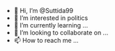- 👋 Hi, I’m @Suttida99
- 👀 I’m interested in politics
- 🌱 I’m currently learning ...
- 💞️ I’m looking to collaborate on ...
- 📫 How to reach me ...

<!---
Suttida99/Suttida99 is a ✨ special ✨ repository because its `README.md` (this file) appears on your GitHub profile.
You can click the Preview link to take a look at your changes.
--->
